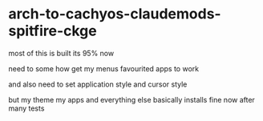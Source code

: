 # arch-to-cachyos-claudemods-spitfire-ckge
most of this is built its 95% now 

need to some how get my menus favourited apps to work

and also need to set application style and cursor style

but my theme my apps and everything else basically installs fine now after many tests
